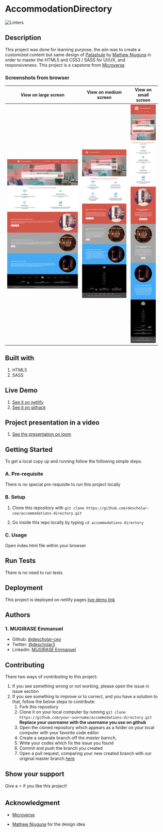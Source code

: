 # AccommodationDirectory
![Linters](https://github.com/descholar-ceo/accommodations-directory/workflows/Linters/badge.svg?branch=create-accommodations-directory)

## Description
This project was done for learning purpose, the aim was to create a customized content but same design of [Patashule](https://www.behance.net/gallery/25563385/PatashuleKE) by [Mathew Njuguna](https://www.behance.net/mathewnjuguna) in order to master the HTML5 and CSS3 / SASS for UI/UX, and responsiveness. This project is a capstone from [Microverse](https://www.microverse.org/)

### Screenshots from browser

| View on large screen | View on medium screen | View on small screen |
| --- | --- | --- |
| ![](/assets/img/accommodation-lg.png) | ![](/assets/img/accommodation-md.png) | ![](/assets/img/accommodation-sm.png) |

## Built with 
1. HTML5 
1. SASS

## Live Demo
1. [See it on netlify](https://bit.ly/accommodations-directory)
1. [See it on githack](https://bit.ly/accommodations-directory-githack)

## Project presentation in a video
1. [See the presentation on loom](https://www.loom.com/share/7e76cfb6f6dc446485b66c12629bba1f)

## Getting Started
To get a local copy up and running follow the following simple steps.

### A. Pre-requisite 
There is no special pre-requisite to run this project locally

### B. Setup
1. Clone this repository with `git clone https://github.com/descholar-ceo/accommodations-directory.git`

1. Go inside this repo locally by typing `cd accommodations-directory`

### C. Usage
Open index.html file within your browser

## Run Tests
There is no need to run tests

## Deployment
This project is deployed on netlify pages [live demo link](https://bit.ly/accommodations-directory)

## Authors
### 1. MUGIRASE Emmanuel
* Github: [@descholar-ceo](https://github.com/descholar-ceo)
* Twitter: [@descholar3](https://twitter.com/descholar3)
* LinkedIn: [MUGIRASE Emmanuel](linkedin.com/in/mugirase-emmanuel-a90b49143)

## Contributing
There two ways of contributing to this project:

1. If you see something wrong or not working, please open the issue in issue section
1. If you see something to improve or to correct, and you have a solution to that, follow the below steps to contribute:
    1. Fork this repository
    1. Clone it on your local computer by running `git clone https://github.com/your-username/accommodations-directory.git` __Replace *your username* with the username you use on github__
    1. Open the cloned repository which appears as a folder on your local computer with your favorite code editor
    1. Create a separate branch off the *master barnch*,
    1. Write your codes which fix the issue you found
    1. Commit and push the branch you created
    1. Open a pull request, comparing your new created branch with our original master branch [here](https://github.com/descholar-ceo/accommodations-directory/)

## Show your support 
Give a ⭐️ if you like this project!

## Acknowledgment
* [Microverse](https://microvese.org)

* [Mathew Njuguna](https://www.behance.net/mathewnjuguna) for the design idea
